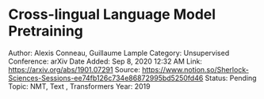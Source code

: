 # Cross-lingual Language Model Pretraining

Author: Alexis Conneau, Guillaume Lample
Category: Unsupervised
Conference: arXiv
Date Added: Sep 8, 2020 12:32 AM
Link: https://arxiv.org/abs/1901.07291
Source: https://www.notion.so/Sherlock-Sciences-Sessions-ee74fb126c734e86872995bd5250fd46
Status: Pending
Topic: NMT, Text , Transformers
Year: 2019